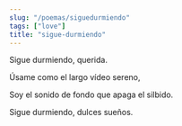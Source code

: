 ```yaml
---
slug: "/poemas/siguedurmiendo"
tags: ["love"]
title: "sigue-durmiendo"
---
```

Sigue durmiendo, querida.

Úsame como el largo vídeo sereno,

Soy el sonido de fondo que apaga el silbido.

Sigue durmiendo, dulces sueños.